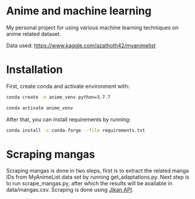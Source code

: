 # Anime and machine learning

My personal project for using various machine learning techniques on anime related dataset.

Data used: https://www.kaggle.com/azathoth42/myanimelist

# Installation

First, create conda and activate environment with:
```bash
conda create -n anime_venv python=3.7.7

conda activate anime_venv
```

After that, you can install requirements by running:

```bash
conda install -c conda-forge --file requirements.txt
```

# Scraping mangas

Scraping mangas is done in two steps, first is to extract the related manga IDs from MyAnimeList data set by running get_adaptations.py. Next step is to run scrape_mangas.py, after which the results will be available in data/mangas.csv. Scraping is done using [Jikan API](https://github.com/jikan-me/jikan).
